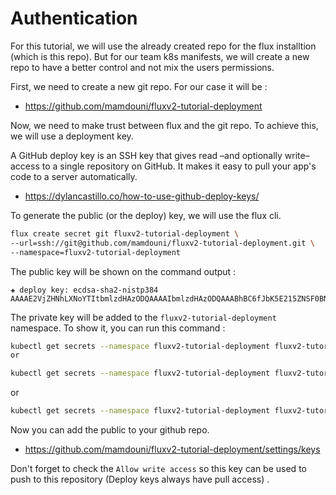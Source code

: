 # Authentication

For this tutorial, we will use the already created repo for the flux installtion (which is this repo).
But for our team k8s manifests, we will create a new repo to have a better control and not mix the users permissions.

First, we need to create a new git repo. For our case it will be :
- https://github.com/mamdouni/fluxv2-tutorial-deployment

Now, we need to make trust between flux and the git repo. To achieve this, we will use a deployment key.

A GitHub deploy key is an SSH key that gives read –and optionally write– access to a single repository on GitHub. It makes it easy to pull your app's code to a server automatically.
- https://dylancastillo.co/how-to-use-github-deploy-keys/

To generate the public (or the deploy) key, we will use the flux cli.
```bash
flux create secret git fluxv2-tutorial-deployment \
--url=ssh://git@github.com/mamdouni/fluxv2-tutorial-deployment.git \
--namespace=fluxv2-tutorial-deployment
```

The public key will be shown on the command output :
```log
✚ deploy key: ecdsa-sha2-nistp384 AAAAE2VjZHNhLXNoYTItbmlzdHAzODQAAAAIbmlzdHAzODQAAABhBC6fJbK5E215ZNSF0BN1Q3/vRjnEDbucAgzhSF7ls4bgSCgkQBnsWfuRCwZl/J5ESd5zskbYtFShYNYhzqq/10VybrRQmunzb6NmrlIr+6lzcIl1VRxZoigV/gSLRkY4LQ==
```

The private key will be added to the ``fluxv2-tutorial-deployment`` namespace. To show it, you can run this command :
```bash
kubectl get secrets --namespace fluxv2-tutorial-deployment fluxv2-tutorial-deployment -o yaml | yq '.data'
or
```
```bash
kubectl get secrets --namespace fluxv2-tutorial-deployment fluxv2-tutorial-deployment -o json | jq '.data'
```
or
```bash
kubectl get secrets --namespace fluxv2-tutorial-deployment fluxv2-tutorial-deployment -o yaml
```

Now you can add the public to your github repo.
- https://github.com/mamdouni/fluxv2-tutorial-deployment/settings/keys

Don't forget to check the ``Allow write access`` so this key can be used to push to this repository (Deploy keys always have pull access) .

